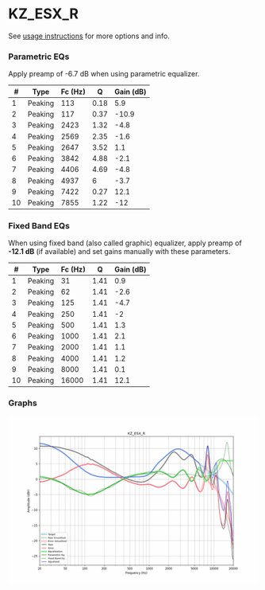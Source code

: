 # KZ_ESX_R
See [usage instructions](https://github.com/jaakkopasanen/AutoEq#usage) for more options and info.

### Parametric EQs
Apply preamp of -6.7 dB when using parametric equalizer.

|   # | Type    |   Fc (Hz) |    Q |   Gain (dB) |
|-----|---------|-----------|------|-------------|
|   1 | Peaking |       113 | 0.18 |         5.9 |
|   2 | Peaking |       117 | 0.37 |       -10.9 |
|   3 | Peaking |      2423 | 1.32 |        -4.8 |
|   4 | Peaking |      2569 | 2.35 |        -1.6 |
|   5 | Peaking |      2647 | 3.52 |         1.1 |
|   6 | Peaking |      3842 | 4.88 |        -2.1 |
|   7 | Peaking |      4406 | 4.69 |        -4.8 |
|   8 | Peaking |      4937 | 6    |        -3.7 |
|   9 | Peaking |      7422 | 0.27 |        12.1 |
|  10 | Peaking |      7855 | 1.22 |       -12   |

### Fixed Band EQs
When using fixed band (also called graphic) equalizer, apply preamp of **-12.1 dB** (if available) and set gains manually with these parameters.

|   # | Type    |   Fc (Hz) |    Q |   Gain (dB) |
|-----|---------|-----------|------|-------------|
|   1 | Peaking |        31 | 1.41 |         0.9 |
|   2 | Peaking |        62 | 1.41 |        -2.6 |
|   3 | Peaking |       125 | 1.41 |        -4.7 |
|   4 | Peaking |       250 | 1.41 |        -2   |
|   5 | Peaking |       500 | 1.41 |         1.3 |
|   6 | Peaking |      1000 | 1.41 |         2.1 |
|   7 | Peaking |      2000 | 1.41 |         1.1 |
|   8 | Peaking |      4000 | 1.41 |         1.2 |
|   9 | Peaking |      8000 | 1.41 |         0.1 |
|  10 | Peaking |     16000 | 1.41 |        12.1 |

### Graphs
![](./KZ_ESX_R.png)
